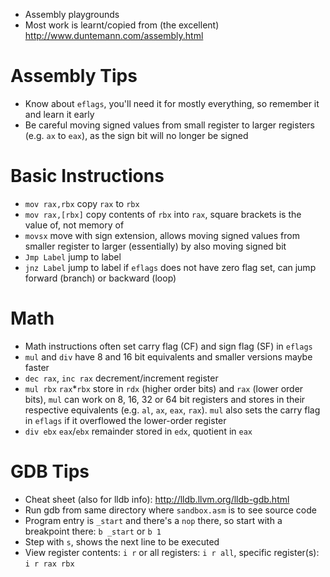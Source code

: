 - Assembly playgrounds
- Most work is learnt/copied from (the excellent) http://www.duntemann.com/assembly.html

# Assembly Tips

- Know about `eflags`, you'll need it for mostly everything, so remember it and learn it early
- Be careful moving signed values from small register to larger registers (e.g. `ax` to `eax`), as the sign bit will no longer be signed

# Basic Instructions

- `mov rax,rbx` copy `rax` to `rbx`
- `mov rax,[rbx]` copy contents of `rbx` into `rax`, square brackets is the value of, not memory of
- `movsx` move with sign extension, allows moving signed values from smaller register to larger (essentially) by also
    moving signed bit
- `Jmp Label` jump to label
- `jnz Label` jump to label if `eflags` does not have zero flag set, can jump forward (branch) or backward (loop)

# Math
- Math instructions often set carry flag (CF) and sign flag (SF) in `eflags`
- `mul` and `div` have 8 and 16 bit equivalents and smaller versions maybe faster
- `dec rax`, `inc rax` decrement/increment register
- `mul rbx` `rax`*`rbx` store in `rdx` (higher order bits) and `rax` (lower order bits), `mul` can work on 8, 16, 32 or
    64 bit registers and stores in their respective equivalents (e.g. `al`, `ax`, `eax`, `rax`). `mul` also sets the carry
    flag in `eflags` if it overflowed the lower-order register
- `div ebx` `eax`/`ebx` remainder stored in `edx`, quotient in `eax`

# GDB Tips

- Cheat sheet (also for lldb info): http://lldb.llvm.org/lldb-gdb.html
- Run gdb from same directory where `sandbox.asm` is to see source code
- Program entry is `_start` and there's a `nop` there, so start with a breakpoint there: `b _start` or `b 1`
- Step with `s`, shows the next line to be executed
- View register contents: `i r` or all registers: `i r all`, specific register(s): `i r rax rbx`

